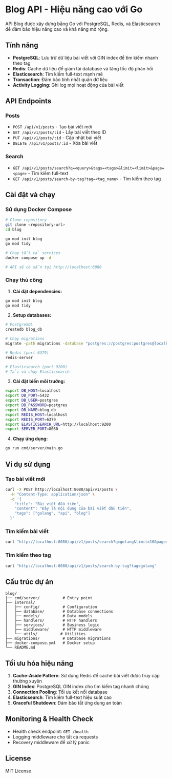 # Blog API - Hiệu năng cao với Go

API Blog được xây dựng bằng Go với PostgreSQL, Redis, và Elasticsearch để đảm bảo hiệu năng cao và khả năng mở rộng.

## Tính năng

- **PostgreSQL**: Lưu trữ dữ liệu bài viết với GIN index để tìm kiếm nhanh theo tag
- **Redis**: Cache dữ liệu để giảm tải database và tăng tốc độ phản hồi  
- **Elasticsearch**: Tìm kiếm full-text mạnh mẽ
- **Transaction**: Đảm bảo tính nhất quán dữ liệu
- **Activity Logging**: Ghi log mọi hoạt động của bài viết

## API Endpoints

### Posts
- `POST /api/v1/posts` - Tạo bài viết mới
- `GET /api/v1/posts/:id` - Lấy bài viết theo ID
- `PUT /api/v1/posts/:id` - Cập nhật bài viết
- `DELETE /api/v1/posts/:id` - Xóa bài viết

### Search
- `GET /api/v1/posts/search?q=<query>&tags=<tags>&limit=<limit>&page=<page>` - Tìm kiếm full-text
- `GET /api/v1/posts/search-by-tag?tag=<tag_name>` - Tìm kiếm theo tag

## Cài đặt và chạy

### Sử dụng Docker Compose

```bash
# Clone repository
git clone <repository-url>
cd blog

go mod init blog
go mod tidy

# Chạy tất cả services
docker compose up -d

# API sẽ có sẵn tại http://localhost:8080
```

### Chạy thủ công

1. **Cài đặt dependencies:**
```bash
go mod init blog 
go mod tidy
```

2. **Setup databases:**
```bash
# PostgreSQL
createdb blog_db

# Chạy migrations
migrate -path migrations -database "postgres://postgres:postgres@localhost:5432/blog_db?sslmode=disable" up

# Redis (port 6379)
redis-server

# Elasticsearch (port 9200)
# Tải và chạy Elasticsearch
```

3. **Cài đặt biến môi trường:**
```bash
export DB_HOST=localhost
export DB_PORT=5432
export DB_USER=postgres
export DB_PASSWORD=postgres
export DB_NAME=blog_db
export REDIS_HOST=localhost
export REDIS_PORT=6379
export ELASTICSEARCH_URL=http://localhost:9200
export SERVER_PORT=8080
```

4. **Chạy ứng dụng:**
```bash
go run cmd/server/main.go
```

## Ví dụ sử dụng

### Tạo bài viết mới
```bash
curl -X POST http://localhost:8080/api/v1/posts \
  -H "Content-Type: application/json" \
  -d '{
    "title": "Bài viết đầu tiên",
    "content": "Đây là nội dung của bài viết đầu tiên",
    "tags": ["golang", "api", "blog"]
  }'
```

### Tìm kiếm bài viết
```bash
curl "http://localhost:8080/api/v1/posts/search?q=golang&limit=10&page=1"
```

### Tìm kiếm theo tag
```bash
curl "http://localhost:8080/api/v1/posts/search-by-tag?tag=golang"
```

## Cấu trúc dự án

```
blog/
├── cmd/server/          # Entry point
├── internal/
│   ├── config/          # Configuration
│   ├── database/        # Database connections
│   ├── models/          # Data models
│   ├── handlers/        # HTTP handlers
│   ├── services/        # Business logic
│   ├── middleware/      # HTTP middleware
│   └── utils/          # Utilities
├── migrations/          # Database migrations
├── docker-compose.yml   # Docker setup
└── README.md
```

## Tối ưu hóa hiệu năng

1. **Cache-Aside Pattern**: Sử dụng Redis để cache bài viết được truy cập thường xuyên
2. **GIN Index**: PostgreSQL GIN index cho tìm kiếm tag nhanh chóng
3. **Connection Pooling**: Tối ưu kết nối database
4. **Elasticsearch**: Tìm kiếm full-text hiệu suất cao
5. **Graceful Shutdown**: Đảm bảo tắt ứng dụng an toàn

## Monitoring & Health Check

- Health check endpoint: `GET /health`
- Logging middleware cho tất cả requests
- Recovery middleware để xử lý panic

## License

MIT License